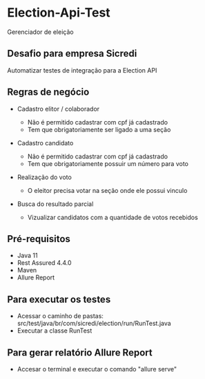# Election-Api-Test
Gerenciador de eleição

## Desafio para empresa Sicredi
Automatizar testes de integração para a Election API

## Regras de negócio
- Cadastro elitor / colaborador
  - Não é permitido cadastrar com cpf já cadastrado
  - Tem que obrigatoriamente ser ligado a uma seção
  
- Cadastro candidato
  - Não é permitido cadastrar com cpf já cadastrado
  - Tem que obrigatoriamente possuir um número para voto
  
- Realização do voto
  - O eleitor precisa votar na seção onde ele possui vinculo
  
- Busca do resultado parcial
  - Vizualizar candidatos com a quantidade de votos recebidos
  
## Pré-requisitos

- Java 11
- Rest Assured 4.4.0 
- Maven
- Allure Report 

## Para executar os testes
- Acessar o caminho de pastas: src/test/java/br/com/sicredi/election/run/RunTest.java 
- Executar a classe RunTest

## Para gerar relatório Allure Report
- Accesar o terminal e executar o comando "allure serve"
